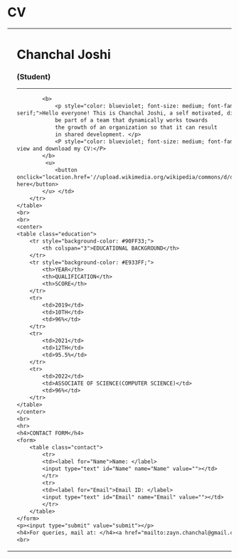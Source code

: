 # CV
<!DOCTYPE html>
<html lang="en">
<head>
    <meta charset="UTF-8">
    <title>Chanchal Joshi</title>
    <link rel="icon" type="image/x-icon"  href="instagram-small-icon-12.jpg" style="width:100%; height:100%">   
    <link rel="stylesheet" href="css\styles.css">

</head>
<body>
    <table class="basic">
        <tr>
            <td> <img src="IMG-20210107-WA0038.jpg" width = 200px > </td>
            <td><h1>Chanchal Joshi</h1>
            <h3>(Student)</h3>
            <hr>
    
            <b>
                <p style="color: blueviolet; font-size: medium; font-family: 'Times New Roman', Times, serif;">Hello everyone! This is Chanchal Joshi, a self motivated, disciplined individual who wants to
                be part of a team that dynamically works towards
                the growth of an organization so that it can result
                in shared development. </p>
                <P style="color: blueviolet; font-size: medium; font-family: 'Times New Roman', Times, serif;">To view and download my CV:</P>
            </b>
             <u>
                <button onclick="location.href='//upload.wikimedia.org/wikipedia/commons/d/d9/Flag_of_Canada_%28Pantone%29.svg'">Click here</button>
            </u> </td>
        </tr>
    </table>
    <br>
    <br>
    <center>
    <table class="education">
        <tr style="background-color: #90FF33;">
            <th colspan="3">EDUCATIONAL BACKGROUND</th>
        </tr>
        <tr style="background-color: #E933FF;">
            <th>YEAR</th>
            <th>QUALIFICATION</th>
            <th>SCORE</th>
        </tr>
        <tr>
            <td>2019</td>
            <td>10TH</td>
            <td>96%</td>
        </tr>
        <tr>
            <td>2021</td>
            <td>12TH</td>
            <td>95.5%</td>
        </tr>
        <tr>
            <td>2022</td>
            <td>ASSOCIATE OF SCIENCE(COMPUTER SCIENCE)</td>
            <td>96%</td>
        </tr>
    </table>
    </center>
    <br>
    <hr>
    <h4>CONTACT FORM</h4>
    <form>
        <table class="contact">
            <tr>
            <td><label for="Name">Name: </label>
            <input type="text" id="Name" name="Name" value=""></td>
            </tr>
            <tr>
            <td><label for="Email">Email ID: </label>
            <input type="text" id="Email" name="Email" value=""></td>
            </tr>
        </table>
    </form>
    <p><input type="submit" value="submit"></p>
    <h4>For queries, mail at: </h4><a href="mailto:zayn.chanchal@gmail.com" >zayn.chanchal@gmail.com</a>
    <br>
</body>
</html>
